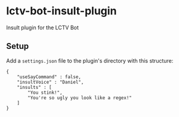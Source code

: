 # lctv-bot-insult-plugin
Insult plugin for the LCTV Bot

## Setup
Add a `settings.json` file to the plugin's directory with this structure:

```
{
    "useSayCommand" : false,
    "insultVoice" : "Daniel",
    "insults" : [
    	"You stink!",
    	"You're so ugly you look like a regex!"
    ]
}
```
